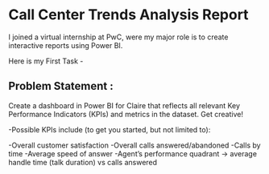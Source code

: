 # Call Center Trends Analysis Report
I joined a virtual internship at PwC, were my major role is to create interactive reports using Power BI.

Here is my First Task -


## Problem Statement :
Create a dashboard in Power BI for Claire that reflects all relevant Key Performance Indicators (KPIs) and metrics in the dataset. Get creative! 

-Possible KPIs include (to get you started, but not limited to):

  -Overall customer satisfaction
  -Overall calls answered/abandoned
  -Calls by time
  -Average speed of answer
  -Agent’s performance quadrant -> average handle time (talk duration) vs calls answered
